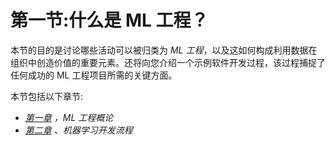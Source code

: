 

# 第一节:什么是 ML 工程？

本节的目的是讨论哪些活动可以被归类为 *ML 工程*，以及这如何构成利用数据在组织中创造价值的重要元素。还将向您介绍一个示例软件开发过程，该过程捕捉了任何成功的 ML 工程项目所需的关键方面。

本节包括以下章节:

*   [*第一章*](B17343_01_Final_JC_ePub.xhtml#_idTextAnchor014) *，ML 工程概论*
*   [*第二章*](B17343_02_Final_JC_ePub.xhtml#_idTextAnchor030) *、机器学习开发流程*
